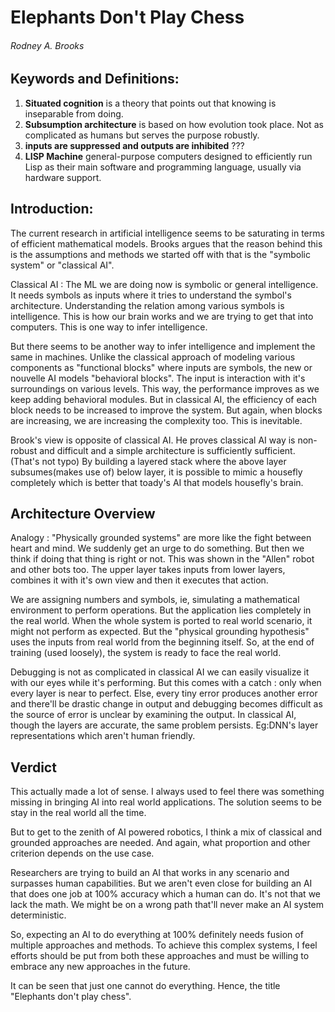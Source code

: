 # Elephants Don't Play Chess 
###### Rodney A. Brooks

## Keywords and Definitions:
1. **Situated cognition** is a theory that points out that knowing is inseparable from doing.
2. **Subsumption architecture** is based on how evolution took place. Not as complicated as humans but serves the purpose robustly. 
3. **inputs are suppressed and outputs are inhibited** ???
4. **LISP Machine** general-purpose computers designed to efficiently run Lisp as their main software and programming language, usually via hardware support.

## Introduction:
The current research in artificial intelligence seems to be saturating in terms of efficient mathematical models. Brooks argues that the reason behind this is the assumptions and methods we started off with that is the "symbolic system" or "classical AI".

Classical AI : The ML we are doing now is symbolic or general intelligence. It needs symbols as inputs where it tries to understand the symbol's architecture. Understanding the relation among various symbols is intelligence. This is how our brain works and we are trying to get that into computers. This is one way to infer intelligence.

But there seems to be another way to infer intelligence and implement the same in machines. Unlike the classical approach of modeling various components as "functional blocks" where inputs are symbols, the new or nouvelle AI models "behavioral blocks". The input is interaction with it's surroundings on various levels. This way, the performance improves as we keep adding behavioral modules. But in classical AI, the efficiency of each block needs to be increased to improve the system. But again, when blocks are increasing, we are increasing the complexity too. This is inevitable.

Brook's view is opposite of classical AI. He proves classical AI way is non-robust and difficult and a simple architecture is sufficiently sufficient. (That's not typo) 
By building a layered stack where the above layer subsumes(makes use of) below layer, it is possible to mimic a housefly completely which is better that toady's AI that models housefly's brain.

## Architecture Overview
Analogy : "Physically grounded systems" are more like the fight between heart and mind. We suddenly get an urge to do something. But then we think if doing that thing is right or not.
This was shown in the "Allen" robot and other bots too. The upper layer takes inputs from lower layers, combines it with it's own view and then it executes that action.

We are assigning numbers and symbols, ie, simulating a mathematical environment to perform operations. But the application lies completely in the real world. When the whole system is ported to real world scenario, it might not perform as expected. But the "physical grounding hypothesis" uses the inputs from real world from the beginning itself. So, at the end of training (used loosely), the system is ready to face the real world.

Debugging is not as complicated in classical AI we can easily visualize it with our eyes while it's performing. But this comes with a catch : only when every layer is near to perfect. Else, every tiny error produces another error and there'll be drastic change in output and debugging becomes difficult as the source of error is unclear by examining the output. In classical AI, though the layers are accurate, the same problem persists. Eg:DNN's layer representations which aren't human friendly.

## Verdict
This actually made a lot of sense. I always used to feel there was something missing in bringing AI into real world applications. The solution seems to be stay in the real world all the time.

But to get to the zenith of AI powered robotics, I think a mix of classical and grounded approaches are needed. And again, what proportion and other criterion depends on the use case. 

Researchers are trying to build an AI that works in any scenario and surpasses human capabilities. But we aren't even close for building an AI that does one job at 100% accuracy which a human can do. It's not that we lack the math. We might be on a wrong path that'll never make an AI system deterministic. 

So, expecting an AI to do everything at 100% definitely needs fusion of multiple approaches and methods. To achieve this complex systems, I feel efforts should be put from both these approaches and must be willing to embrace any new approaches in the future. 

It can be seen that just one cannot do everything. Hence, the title "Elephants don't play chess".
